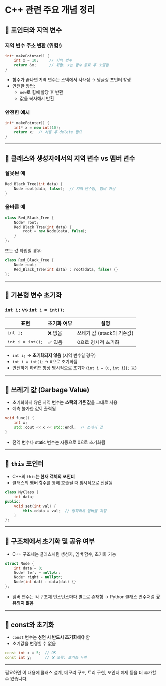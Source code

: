 # C++ 관련 주요 개념 정리

## 📌 포인터와 지역 변수

### 지역 변수 주소 반환 (위험!)

```cpp
int* makePointer() {
    int x = 10;     // 지역 변수
    return &x;      // 위험: x는 함수 종료 후 소멸됨
}
```

- 함수가 끝나면 지역 변수는 스택에서 사라짐 → 댕글링 포인터 발생
- 안전한 방법:
  - `new`로 힙에 할당 후 반환
  - 값을 복사해서 반환

### 안전한 예시

```cpp
int* makePointer() {
    int* x = new int(10);
    return x;  // 사용 후 delete 필요
}
```

---

## 📌 클래스와 생성자에서의 지역 변수 vs 멤버 변수

### 잘못된 예

```cpp
Red_Black_Tree(int data) {
    Node root(data, false);  // 지역 변수임, 멤버 아님
}
```

### 올바른 예

```cpp
class Red_Black_Tree {
    Node* root;
    Red_Black_Tree(int data) {
        root = new Node(data, false);
    }
};
```

또는 값 타입일 경우:

```cpp
class Red_Black_Tree {
    Node root;
    Red_Black_Tree(int data) : root(data, false) {}
};
```

---

## 📌 기본형 변수 초기화

### `int i;` vs `int i = int();`

| 표현               | 초기화 여부 | 설명                 |
| ---------------- | ------ | ------------------ |
| `int i;`         | ❌ 없음   | 쓰레기 값 (stack의 기존값) |
| `int i = int();` | ✅ 있음   | 0으로 명시적 초기화        |

- `int i;` → **초기화되지 않음** (지역 변수일 경우)
- `int i = int();` → `0`으로 초기화됨
- 안전하게 하려면 항상 명시적으로 초기화 (`int i = 0;`, `int i{};` 등)

---

## 📌 쓰레기 값 (Garbage Value)

- 초기화하지 않은 지역 변수는 **스택의 기존 값**을 그대로 사용
- 예측 불가한 값이 출력됨

```cpp
void func() {
    int x;
    std::cout << x << std::endl;  // 쓰레기 값
}
```

- 전역 변수나 static 변수는 자동으로 0으로 초기화됨

---

## 📌 `this` 포인터

- C++의 `this`는 **현재 객체의 포인터**
- 클래스의 멤버 함수를 통해 호출될 때 암시적으로 전달됨

```cpp
class MyClass {
    int data;
public:
    void set(int val) {
        this->data = val;  // 명확하게 멤버를 지정
    }
};
```

---

## 📌 구조체에서 초기화 및 공유 여부

- C++ 구조체는 클래스처럼 생성자, 멤버 함수, 초기화 가능

```cpp
struct Node {
    int data = 0;
    Node* left = nullptr;
    Node* right = nullptr;
    Node(int dat) : data(dat) {}
};
```

- 멤버 변수는 각 구조체 인스턴스마다 별도로 존재함 → Python 클래스 변수처럼 **공유되지 않음**

---

## 📌 const와 초기화

- `const` 변수는 **선언 시 반드시 초기화**해야 함
- 초기값을 변경할 수 없음

```cpp
const int x = 5;  // OK
const int y;      // ❌ 오류: 초기화 누락
```

---

필요하면 이 내용에 클래스 설계, 메모리 구조, 트리 구현, 포인터 예제 등을 더 추가할 수 있습니다.

